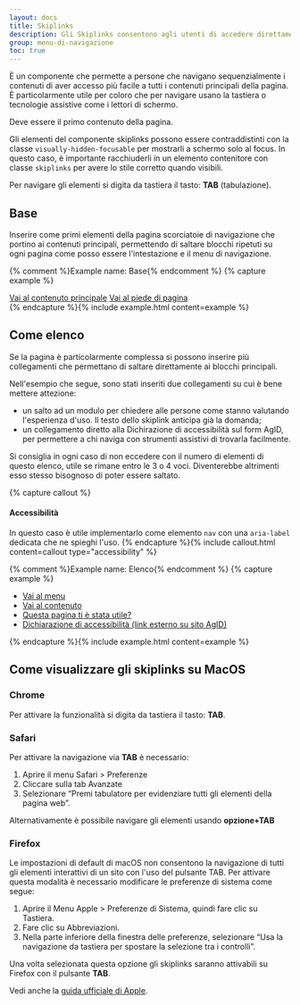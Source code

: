 ```yaml
---
layout: docs
title: Skiplinks
description: Gli Skiplinks consentono agli utenti di accedere direttamente al contenuto principale della pagina saltando l'header e il menu di navigazione.
group: menu-di-navigazione
toc: true
---
```


È un componente che permette a persone che navigano sequenzialmente i contenuti di aver accesso più facile a tutti i contenuti principali della pagina. È particolarmente utile per coloro che per navigare usano la tastiera o tecnologie assistive come i lettori di schermo. 

Deve essere il primo contenuto della pagina.

Gli elementi del componente skiplinks possono essere  contraddistinti con la classe `visually-hidden-focusable` per mostrarli a schermo solo al focus. In questo caso, è importante racchiuderli in un elemento contenitore con classe `skiplinks` per avere lo stile corretto quando visibili. 

Per navigare gli elementi si digita da tastiera il tasto: **TAB** (tabulazione).

## Base 
Inserire come primi elementi della pagina scorciatoie di navigazione che portino ai contenuti principali, permettendo di saltare blocchi ripetuti su ogni pagina come posso essere l'intestazione e il menu di navigazione. 

{% comment %}Example name: Base{% endcomment %}
{% capture example %}
<div class="skiplinks">
  <a class="visually-hidden-focusable" href="#main">Vai al contenuto principale</a>
  <a class="visually-hidden-focusable" href="#footer">Vai al piede di pagina</a>
</div>
{% endcapture %}{% include example.html content=example %}

## Come elenco
Se la pagina è particolarmente complessa si possono inserire più collegamenti che permettano di saltare direttamente ai blocchi principali. 

Nell'esempio che segue, sono stati inseriti due collegamenti su cui è bene mettere attezione: 

- un salto ad un modulo per chiedere alle persone come stanno valutando l'esperienza d'uso. Il testo dello skiplink anticipa già la domanda;
- un collegamento diretto alla Dichirazione di accessibilità sul form AgID, per permettere a chi naviga con strumenti assistivi di trovarla facilmente. 

Si consiglia in ogni caso di non eccedere con il numero di elementi di questo elenco, utile se rimane entro le 3 o 4 voci. Diventerebbe altrimenti esso stesso bisognoso di poter essere saltato.  

{% capture callout %}
#### Accessibilità

In questo caso è utile implementarlo come elemento `nav` con una `aria-label` dedicata che ne spieghi l'uso. 
{% endcapture %}{% include callout.html content=callout type="accessibility" %}

{% comment %}Example name: Elenco{% endcomment %}
{% capture example %}
<nav class="skiplinks" aria-label="Scorciatoie di navigazione">
  <ul>
    <li class="visually-hidden-focusable"><a href="#menu">Vai al menu</a></li>
    <li class="visually-hidden-focusable" ><a href="#main">Vai al contenuto</a></li>
    <li class="visually-hidden-focusable" ><a href="#feedback">Questa pagina ti è stata utile?</a></li>
    <li class="visually-hidden-focusable" ><a href="https://form.agid.gov.it/view/xyz">Dichiarazione di accessibilità (link esterno su sito AgID)</a></li>
  </ul>
</nav>
{% endcapture %}{% include example.html content=example %} 

## Come visualizzare gli skiplinks su MacOS

### Chrome

Per attivare la funzionalità si digita da tastiera il tasto: **TAB**.

### Safari

Per attivare la navigazione via **TAB** è necessario:

1. Aprire il menu Safari > Preferenze
2. Cliccare sulla tab Avanzate
3. Selezionare “Premi tabulatore per evidenziare tutti gli elementi della pagina web”.

Alternativamente è possibile navigare gli elementi usando **opzione+TAB**

### Firefox

Le impostazioni di default di macOS non consentono la navigazione di tutti gli elementi interattivi di un sito con l'uso del pulsante TAB.
Per attivare questa modalità è necessario modificare le preferenze di sistema come segue:

1. Aprire il Menu Apple > Preferenze di Sistema, quindi fare clic su Tastiera.
2. Fare clic su Abbreviazioni.
3. Nella parte inferiore della finestra delle preferenze, selezionare “Usa la navigazione da tastiera per spostare la selezione tra i controlli”.

Una volta selezionata questa opzione gli skiplinks saranno attivabili su Firefox con il pulsante **TAB**.

Vedi anche la [guida ufficiale di Apple](https://support.apple.com/it-it/HT204434).

